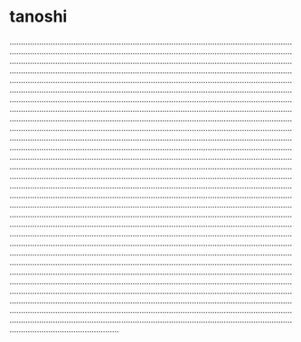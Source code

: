 # tanoshi
........................................................................................................................................................................................................................................................................................................................................................................................................................................................................................................................................................................................................................................................................................................................................................................................................................................................................................................................................................................................................................................................................................................................................................................................................................................................................................................................................................................................................................................................................................................................................................................................................................................................................................................................................................................................................................................................................................................................................................................................................................................................................................................................................................................................................................................................................................................................................................................................................................................................................................................................................................................................................................................................................................................................................................................................................................................................................................................................................................................................................................................................................................................................................................................................................................................................................................................................................................................................................................................................................................................................................................................................................................................................................................................................................................................................................................................................................................................................
